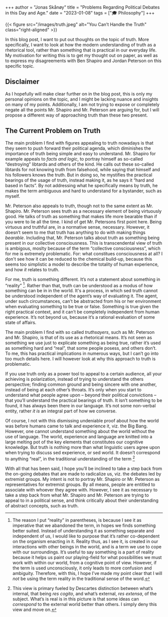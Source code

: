 +++ 
author = "Jonas Skånøy" 
title = "Problems Regarding Political Debates in this Day and Age." 
date = "2023-01-08" 
tags = ["🎓 Philosophy"] 
+++

{{< figure src="/images/truth.jpeg" alt="You Can’t Handle the Truth" class="right-aligned" >}}

In this blog post, I want to put out thoughts on the topic of truth. More specifically, I want to look at how the modern understanding of truth as a rhetorical tool, rather than something that is practical in our everyday life. My motivation for writing this is to get my thought out on paper, as well as to express my disagreements with Ben Shapiro and Jordan Peterson on this specific topic.

## Disclaimer
As I hopefully will make clear further on in the blog post, this is only my personal opinions on the topic, and I might be lacking nuance and insights on many of my points. Additionally, I am not trying to expose or completely negate all the points Mr. Shapiro and Mr. Peterson are arguing for, but I will propose a different way of approaching truth than these two present.

## The Current Problem on Truth
The main problem I find with figures appealing to truth nowadays is that they seem to push forward their political agenda, which diminishes the importance of truth being simple and easy to understand. Mr. Shapiro for example appeals to *facts and logic*, to portray himself as so-called “destroying” libtards and others of the kind. He calls out these so-called libtards for not knowing truth from falsehood, while saying that himself and his followers knows the truth. But in doing so, he mystifies the practical bearings of the usage of truth, instead making it, as he says it “hard and based in facts”. By not addressing what he specifically means by truth, he makes the term ambiguous and hard to understand for a bystander, such as myself.

Mr. Peterson also appeals to truth, though not to the same extent as Mr. Shapiro. Mr. Peterson sees truth as a necessary element of being virtuously good. He talks of truth as something that makes life more bearable than if you were to lie all the time. I kind of get Mr. Petersons first point here. Being virtuous and truthful are, in a normative sense, necessary. However, it doesn’t seem to me that truth has anything to do with making things *bearable*. Including that, Mr. Peterson talks about truth as something being present in our collective consciousness. This is transcendental view of truth is ambigous, moslty because of the term “collective consciousness”, which for me is extremely problematic. For: what constitues consciousness at all? I don't see how it can be reduced to the chemical build-up, because this seems too simplistic a model to describe the totality of human experience, and how *it* relates to truth.

For me, truth is something different. It’s not a statement about something in “reality” [^1]. Rather than that, truth can be understood as a modus of how something can be in in the world. It's a process, in which sed truth cannot be understood independent of the agent’s way of evaluating it. The agent, under such circumstances, can’t be abstracted from his or her environment when evaluating something to be true or false. Something is true given the right practical context, and it can’t be completely independent from human experience. It’s not beyond us, because it’s a rational evaluation of some state of affairs.

The main problem I find with so called *truthsayers*, such as Mr. Peterson and Mr. Shapiro, is that of its use as a rhetorical means. It’s not seen as something we use just to explicate something as being true, rather it’s used as something hard and “real”, that some people posess, and others don’t. To me, this has practical implications in numerous ways, but I can’t go into too much details here. I will however look at why this approach to truth is problematic.

If you use truth only as a power tool to appeal to a certain audience, all your achieving is polarization, instead of trying to understand the others perspective; finding common ground and being sincere with one another, instead of being at each other’s throats. It’s only when you start to understand what people agree upon – beyond their political convictions – that you’ll understand the practical bearings of truth. It isn’t something to be found, it has always been there in our language. It’s not some non-verbal entity, rather *it is* an integral part of how we converse. 

Of course, I not with this dismissing undeniable proof about how the world was before humans came to talk and experience it, viz. the Big Bang. However, one cannot understand something about the world without the use of language. The world, experience and language are knitted into a large melting pot of the key elements that constitutes our cognitive knowledge. But truth is nothing more than what linguistic users agree upon when trying to discuss sed experience, or sed world. It doesn’t correspond to anything “real”, in the traditional understanding of the term [^2]

With all that has been said, I hope you’ll be inclined to take a step back from the on-going debates that are made to radicalize us, viz. the debates led by extremist groups. My intent is not to portray Mr. Shapiro or Mr. Peterson as representatives for extremist groups. By all means, people are entitled to associate with whoever they agree with. However, I see it as necessary to take a step back from what Mr. Shapiro and Mr. Peterson are trying to appeal to in a political sense, and think critically about their understanding of abstract concepts, such as truth. 

[^1]: The reason I put “reality” in parentheses, is because I see it as imperative that we abandoned the term, in hopes we finds something better suited. Instead of understanding it as something separate and independent of us, I would like to purpose that it’s rather co-dependent on the organism enacting in it. Reality thus, as I see it, is created in our interactions with other beings in the world, and is a term we use to cope with our surroundings. It’s useful to say something is a part of reality because it helps us paint our playing-field for what possibilities we must work with within our world, from a cognitive point of view. However, if the term is used unconsciously, it only leads to more confusion and ambiguity. Therefore, with this, I hope I’ve made my point clear that I will *not* be using the term reality in the traditional sense of the word.
[^2]: This view is primary fueled by Descartes distinction between what’s internal, that being *res cogito*, and what’s external, *res extensa*, of the subject. What’s is real is in this picture is that some ideas can *correspond* to the external world better than others. I simply deny this view and move on.
